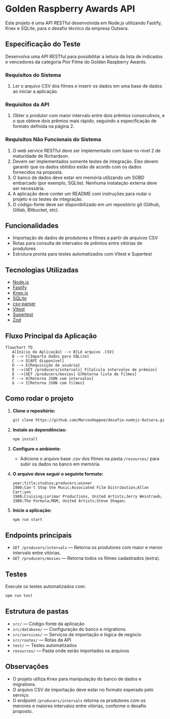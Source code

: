 
# Golden Raspberry Awards API

Este projeto é uma API RESTful desenvolvida em Node.js utilizando Fastify, Knex e SQLite, para o desafio técnico da empresa Outsera.

## Especificação do Teste
Desenvolva uma API RESTful para possibilitar a leitura da lista de indicados e vencedores da categoria Pior Filme do Golden Raspberry Awards.

### Requisitos do Sistema
1. Ler o arquivo CSV dos filmes e inserir os dados em uma base de dados ao iniciar a aplicação.

### Requisitos da API
1. Obter o produtor com maior intervalo entre dois prêmios consecutivos, e o que obteve dois prêmios mais rápido, seguindo a especificação de formato definida na página 2.

### Requisitos Não Funcionais do Sistema
1. O web service RESTful deve ser implementado com base no nível 2 de maturidade de Richardson.
2. Devem ser implementados somente testes de integração. Eles devem garantir que os dados obtidos estão de acordo com os dados fornecidos na proposta.
3. O banco de dados deve estar em memória utilizando um SGBD embarcado (por exemplo, SQLite). Nenhuma instalação externa deve ser necessária.
4. A aplicação deve conter um README com instruções para rodar o projeto e os testes de integração.
5. O código-fonte deve ser disponibilizado em um repositório git (Github, Gitlab, Bitbucket, etc).

## Funcionalidades
- Importação de dados de produtores e filmes a partir de arquivos CSV
- Rotas para consulta de intervalos de prêmios entre vitórias de produtores
- Estrutura pronta para testes automatizados com Vitest e Supertest

[//]: # (Diagrama Mermaid do fluxo principal da aplicação)


## Tecnologias Utilizadas
- [Node.js](https://nodejs.org/)
- [Fastify](https://www.fastify.io/)
- [Knex.js](http://knexjs.org/)
- [SQLite](https://www.sqlite.org/)
- [csv-parser](https://www.npmjs.com/package/csv-parser)
- [Vitest](https://vitest.dev/)
- [Supertest](https://github.com/visionmedia/supertest)
- [Zod](https://zod.dev/)

## Fluxo Principal da Aplicação

```mermaid
flowchart TD
   A[Início da Aplicação] --> B[Lê arquivo .CSV]
   B --> C[Importa dados para SQLite]
   C --> D[API disponível]
   D --> E{Requisição de usuário}
   E -->|GET /producers/intervals| F[Calcula intervalos de prêmios]
   E -->|GET /producers/movies| G[Retorna lista de filmes]
   F --> H[Retorna JSON com intervalos]
   G --> I[Retorna JSON com filmes]
```

## Como rodar o projeto

1. **Clone o repositório:**
   ```bash
   git clone https://github.com/MarcosHoppee/desafio-nodejs-Outsera.git
   ```

2. **Instale as dependências:**
   ```bash
   npm install
   ```

3. **Configure o ambiente:**
   - Adicione o arquivo base .csv dos filmes na pasta `/resources/` para subir os dados no banco em memória.

4. **O arquivo deve seguir o seguinte formato:**
   ```csv
   year;title;studios;producers;winner
   1980;Can't Stop the Music;Associated Film Distribution;Allan Carr;yes
   1980;Cruising;Lorimar Productions, United Artists;Jerry Weintraub;
   1980;The Formula;MGM, United Artists;Steve Shagan;
   ```

5. **Inicie a aplicação:**
   ```bash
   npm run start
   ```

## Endpoints principais

- `GET /producers/intervals` — Retorna os produtores com maior e menor intervalo entre vitórias.
- `GET /producers/movies` — Retorna todos os filmes cadastrados (extra).

## Testes

Execute os testes automatizados com:
```bash
npm run test
```

## Estrutura de pastas
- `src/` — Código-fonte da aplicação
- `src/database/` — Configuração do banco e migrations
- `src/services/` — Serviços de importação e lógica de negócio
- `src/routes/` — Rotas da API
- `test/` — Testes automatizados
- `resources/` — Pasta onde serão importados os arquivos

## Observações
- O projeto utiliza Knex para manipulação do banco de dados e migrations.
- O arquivo CSV de importação deve estar no formato esperado pelo serviço.
- O endpoint `/producers/intervals` retorna os produtores com os menores e maiores intervalos entre vitórias, conforme o desafio proposto.


